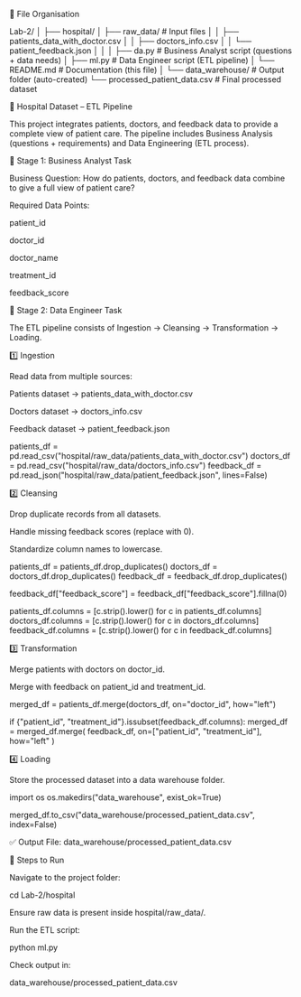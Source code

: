 📂 File Organisation

Lab-2/ │ ├── hospital/ │ ├── raw_data/ # Input files │ │ ├── patients_data_with_doctor.csv │ │ ├── doctors_info.csv │ │ └── patient_feedback.json │ │ │ ├── da.py # Business Analyst script (questions + data needs) │ ├── ml.py # Data Engineer script (ETL pipeline) │ └── README.md # Documentation (this file) │ └── data_warehouse/ # Output folder (auto-created) └── processed_patient_data.csv # Final processed dataset

🏥 Hospital Dataset – ETL Pipeline

This project integrates patients, doctors, and feedback data to provide a complete view of patient care. The pipeline includes Business Analysis (questions + requirements) and Data Engineering (ETL process).

🔹 Stage 1: Business Analyst Task

Business Question: How do patients, doctors, and feedback data combine to give a full view of patient care?

Required Data Points:

patient_id

doctor_id

doctor_name

treatment_id

feedback_score

🔹 Stage 2: Data Engineer Task

The ETL pipeline consists of Ingestion → Cleansing → Transformation → Loading.

1️⃣ Ingestion

Read data from multiple sources:

Patients dataset → patients_data_with_doctor.csv

Doctors dataset → doctors_info.csv

Feedback dataset → patient_feedback.json

patients_df = pd.read_csv("hospital/raw_data/patients_data_with_doctor.csv") doctors_df = pd.read_csv("hospital/raw_data/doctors_info.csv") feedback_df = pd.read_json("hospital/raw_data/patient_feedback.json", lines=False)

2️⃣ Cleansing

Drop duplicate records from all datasets.

Handle missing feedback scores (replace with 0).

Standardize column names to lowercase.

patients_df = patients_df.drop_duplicates() doctors_df = doctors_df.drop_duplicates() feedback_df = feedback_df.drop_duplicates()

feedback_df["feedback_score"] = feedback_df["feedback_score"].fillna(0)

patients_df.columns = [c.strip().lower() for c in patients_df.columns] doctors_df.columns = [c.strip().lower() for c in doctors_df.columns] feedback_df.columns = [c.strip().lower() for c in feedback_df.columns]

3️⃣ Transformation

Merge patients with doctors on doctor_id.

Merge with feedback on patient_id and treatment_id.

merged_df = patients_df.merge(doctors_df, on="doctor_id", how="left")

if {"patient_id", "treatment_id"}.issubset(feedback_df.columns): merged_df = merged_df.merge( feedback_df, on=["patient_id", "treatment_id"], how="left" )

4️⃣ Loading

Store the processed dataset into a data warehouse folder.

import os os.makedirs("data_warehouse", exist_ok=True)

merged_df.to_csv("data_warehouse/processed_patient_data.csv", index=False)

✅ Output File: data_warehouse/processed_patient_data.csv

🚀 Steps to Run

Navigate to the project folder:

cd Lab-2/hospital

Ensure raw data is present inside hospital/raw_data/.

Run the ETL script:

python ml.py

Check output in:

data_warehouse/processed_patient_data.csv
